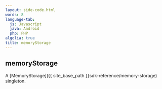```yaml
---
layout: side-code.html
words: 8
language-tab:
  js: Javascript
  java: Android
  php: PHP
algolia: true
title: memoryStorage
---
```


## memoryStorage

A [MemoryStorage]({{ site_base_path }}sdk-reference/memory-storage) singleton.
